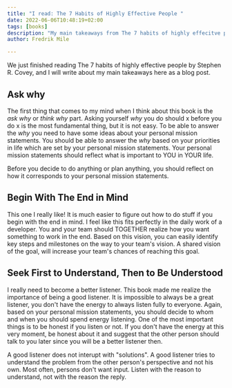 ```yaml
---
title: "I read: The 7 Habits of Highly Effective People "
date: 2022-06-06T10:48:19+02:00
tags: [books]
description: "My main takeaways from The 7 habits of highly effecitve people by Stephen R. Covey"
author: Fredrik Mile

---
```


We just finished reading The 7 habits of highly effective people by Stephen R. Covey, and I will write about my main takeaways here as a blog post.

## Ask why

The first thing that comes to my mind when I think about this book is the *ask why* or *think why* part. Asking yourself *why* you do should x before you do x is the most fundamental thing, but it is not easy. To be able to answer the *why* you need to have some ideas about your personal mission statements. You should be able to answer the *why* based on your priorities in life which are set by your personal mission statements. Your personal mission statements should reflect what is important to YOU in YOUR life.

Before you decide to do anything or plan anything, you should reflect on how it corresponds to your personal mission statements. 

## Begin With The End in Mind

This one I really like! It is much easier to figure out how to do stuff if you begin with the end in mind. I feel like this fits perfectly in the daily work of a developer. You and your team should TOGETHER realize how you want something to work in the end. Based on this vision, you can easily identify key steps and milestones on the way to your team's vision. A shared vision of the goal, will increase your team's chances of reaching this goal. 

## Seek First to Understand, Then to Be Understood

I really need to become a better listener. This book made me realize the importance of being a good listener. It is impossible to always be a great listener, you don't have the energy to always listen fully to everyone. Again, based on your personal mission statements, you should decide to whom and when you should spend energy listening. One of the most important things is to be honest if you listen or not. If you don't have the energy at this very moment, be honest about it and suggest that the other person should talk to you later since you will be a better listener then. 

A good listener does not interupt with "solutions". A good listener tries to understand the problem from the other person's perspective and not his own. Most often, persons don't want input. Listen with the reason to understand, not with the reason the reply.

